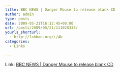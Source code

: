 ```yaml
---
title: BBC NEWS | Danger Mouse to release blank CD
author: admin
type: posts
date: 2009-05-21T16:12:45+00:00
url: /posts/2009/05/21/111028338/
yourls_shorturl:
  - http://lobban.org/i/4b
categories:
  - Links

---
```

Link: [BBC NEWS | Danger Mouse to release blank CD][1]

 [1]: http://news.bbc.co.uk/1/hi/entertainment/8053471.stm